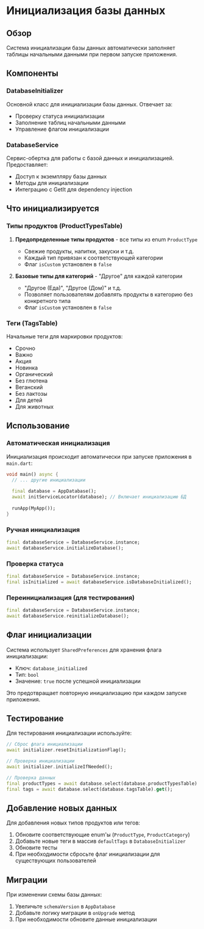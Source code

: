 # Инициализация базы данных

## Обзор

Система инициализации базы данных автоматически заполняет таблицы начальными данными при первом запуске приложения.

## Компоненты

### DatabaseInitializer

Основной класс для инициализации базы данных. Отвечает за:
- Проверку статуса инициализации
- Заполнение таблиц начальными данными
- Управление флагом инициализации

### DatabaseService

Сервис-обертка для работы с базой данных и инициализацией. Предоставляет:
- Доступ к экземпляру базы данных
- Методы для инициализации
- Интеграцию с GetIt для dependency injection

## Что инициализируется

### Типы продуктов (ProductTypesTable)

1. **Предопределенные типы продуктов** - все типы из enum `ProductType`
   - Свежие продукты, напитки, закуски и т.д.
   - Каждый тип привязан к соответствующей категории
   - Флаг `isCustom` установлен в `false`

2. **Базовые типы для категорий** - "Другое" для каждой категории
   - "Другое (Еда)", "Другое (Дом)" и т.д.
   - Позволяет пользователям добавлять продукты в категорию без конкретного типа
   - Флаг `isCustom` установлен в `false`

### Теги (TagsTable)

Начальные теги для маркировки продуктов:
- Срочно
- Важно
- Акция
- Новинка
- Органический
- Без глютена
- Веганский
- Без лактозы
- Для детей
- Для животных

## Использование

### Автоматическая инициализация

Инициализация происходит автоматически при запуске приложения в `main.dart`:

```dart
void main() async {
  // ... другие инициализации
  
  final database = AppDatabase();
  await initServiceLocator(database); // Включает инициализацию БД
  
  runApp(MyApp());
}
```

### Ручная инициализация

```dart
final databaseService = DatabaseService.instance;
await databaseService.initializeDatabase();
```

### Проверка статуса

```dart
final databaseService = DatabaseService.instance;
final isInitialized = await databaseService.isDatabaseInitialized();
```

### Переинициализация (для тестирования)

```dart
final databaseService = DatabaseService.instance;
await databaseService.reinitializeDatabase();
```

## Флаг инициализации

Система использует `SharedPreferences` для хранения флага инициализации:
- Ключ: `database_initialized`
- Тип: `bool`
- Значение: `true` после успешной инициализации

Это предотвращает повторную инициализацию при каждом запуске приложения.

## Тестирование

Для тестирования инициализации используйте:

```dart
// Сброс флага инициализации
await initializer.resetInitializationFlag();

// Проверка инициализации
await initializer.initializeIfNeeded();

// Проверка данных
final productTypes = await database.select(database.productTypesTable).get();
final tags = await database.select(database.tagsTable).get();
```

## Добавление новых данных

Для добавления новых типов продуктов или тегов:

1. Обновите соответствующие enum'ы (`ProductType`, `ProductCategory`)
2. Добавьте новые теги в массив `defaultTags` в `DatabaseInitializer`
3. Обновите тесты
4. При необходимости сбросьте флаг инициализации для существующих пользователей

## Миграции

При изменении схемы базы данных:

1. Увеличьте `schemaVersion` в `AppDatabase`
2. Добавьте логику миграции в `onUpgrade` метод
3. При необходимости обновите данные инициализации 